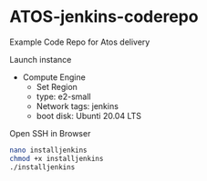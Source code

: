 # ATOS-jenkins-coderepo
Example Code Repo for Atos delivery

Launch instance
- Compute Engine
  - Set Region
  - type: e2-small
  - Network tags: jenkins
  - boot disk: Ubunti 20.04 LTS

Open SSH in Browser

```bash
nano installjenkins
chmod +x installjenkins
./installjenkins
```

